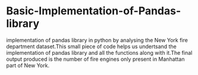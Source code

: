 # Basic-Implementation-of-Pandas-library
implementation of  pandas library in python by analysing the New York fire department dataset.This small piece of code helps us undertsand the 
implementation of pandas library and all the functions along with it.The final output produced is the number of fire engines only present in Manhattan part of New York.


